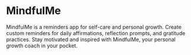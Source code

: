 # MindfulMe
MindfulMe is a reminders app for self-care and personal growth. Create custom reminders for daily affirmations, reflection prompts, and gratitude practices. Stay motivated and inspired with MindfulMe, your personal growth coach in your pocket. 
